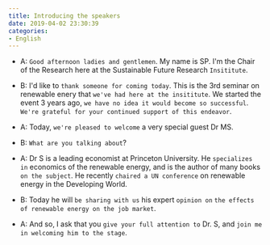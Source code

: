 ```yaml
---
title: Introducing the speakers
date: 2019-04-02 23:30:39
categories:
- English
---
```


- A: `Good afternoon ladies and gentlemen`. My name is SP. I'm the Chair of the Research here at the Sustainable Future Research `Insititute`.

- B: I'd like to `thank someone for coming today`. This is the 3rd seminar on renewable enery that `we've had here at the insititute`. We started the event 3 years ago, `we have no idea it would become so successful`. `We're grateful for your continued support of this endeavor`.

- A: Today, `we're pleased to welcome` a very special guest Dr MS.

- B: `What are you talking about`? 

- A: Dr S is a leading economist at Princeton University. He `specializes in` economics of the renewable energy, and is the author of many books `on the subject`. He recently `chaired a UN conference` on renewable energy in the Developing World.

- B: Today he will `be sharing with us` his expert `opinion on` `the effects of renewable energy on the job market`.

- A: And so, I ask that you `give your full attention to` Dr. S, and `join me in welcoming him to the stage`.